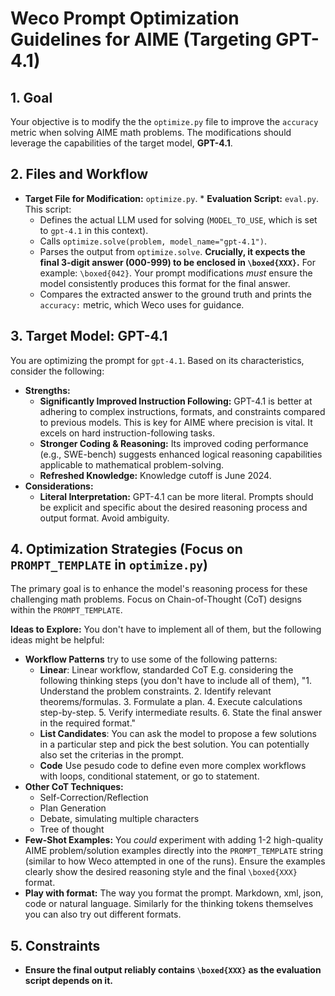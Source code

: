 # Weco Prompt Optimization Guidelines for AIME (Targeting GPT-4.1)

## 1. Goal

Your objective is to modify the the `optimize.py` file to improve the `accuracy` metric when solving AIME math problems. The modifications should leverage the capabilities of the target model, **GPT-4.1**.

## 2. Files and Workflow

*   **Target File for Modification:** `optimize.py`. *   **Evaluation Script:** `eval.py`. This script:
    *   Defines the actual LLM used for solving (`MODEL_TO_USE`, which is set to `gpt-4.1` in this context).
    *   Calls `optimize.solve(problem, model_name="gpt-4.1")`.
    *   Parses the output from `optimize.solve`. **Crucially, it expects the final 3-digit answer (000-999) to be enclosed in `\boxed{XXX}`.** For example: `\boxed{042}`. Your prompt modifications *must* ensure the model consistently produces this format for the final answer.
    *   Compares the extracted answer to the ground truth and prints the `accuracy:` metric, which Weco uses for guidance.

## 3. Target Model: GPT-4.1

You are optimizing the prompt for `gpt-4.1`. Based on its characteristics, consider the following:

*   **Strengths:**
    *   **Significantly Improved Instruction Following:** GPT-4.1 is better at adhering to complex instructions, formats, and constraints compared to previous models. This is key for AIME where precision is vital. It excels on hard instruction-following tasks.
    *   **Stronger Coding & Reasoning:** Its improved coding performance (e.g., SWE-bench) suggests enhanced logical reasoning capabilities applicable to mathematical problem-solving.
    *   **Refreshed Knowledge:** Knowledge cutoff is June 2024.
*   **Considerations:**
    *   **Literal Interpretation:** GPT-4.1 can be more literal. Prompts should be explicit and specific about the desired reasoning process and output format. Avoid ambiguity.

## 4. Optimization Strategies (Focus on `PROMPT_TEMPLATE` in `optimize.py`)

The primary goal is to enhance the model's reasoning process for these challenging math problems. Focus on Chain-of-Thought (CoT) designs within the `PROMPT_TEMPLATE`.

**Ideas to Explore:**
You don't have to implement all of them, but the following ideas might be helpful:
*   **Workflow Patterns** try to use some of the following patterns:
    *  **Linear**: Linear workflow, standarded CoT E.g. considering the following thinking steps (you don't have to include all of them), "1. Understand the problem constraints. 2. Identify relevant theorems/formulas. 3. Formulate a plan. 4. Execute calculations step-by-step. 5. Verify intermediate results. 6. State the final answer in the required format."
    *  **List Candidates**: You can ask the model to propose a few solutions in a particular step and pick the best solution. You can potentially also set the criterias in the prompt.
    *  **Code** Use pesudo code to define even more complex workflows with loops, conditional statement, or go to statement.
*   **Other CoT Techniques:**
    *   Self-Correction/Reflection
    *   Plan Generation
    *   Debate, simulating multiple characters
    *   Tree of thought
*   **Few-Shot Examples:** You *could* experiment with adding 1-2 high-quality AIME problem/solution examples directly into the `PROMPT_TEMPLATE` string (similar to how Weco attempted in one of the runs). Ensure the examples clearly show the desired reasoning style and the final `\boxed{XXX}` format.
*   **Play with format:** The way you format the prompt. Markdown, xml, json, code or natural language. Similarly for the thinking tokens themselves you can also try out different formats.

## 5. Constraints
*   **Ensure the final output reliably contains `\boxed{XXX}` as the evaluation script depends on it.**
